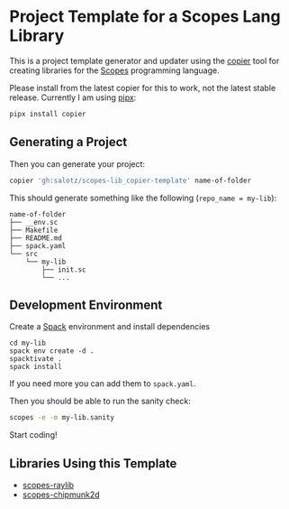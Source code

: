 # Project Template for a Scopes Lang Library

This is a project template generator and updater using the
[copier](https://github.com/copier-org/copier/) tool for creating libraries for the [Scopes](http://scopes.rocks) programming language.

Please install from the latest copier for this to work, not the latest
stable release. Currently I am using
[pipx](https://github.com/pypa/pipx):

```sh
pipx install copier
```


## Generating a Project

Then you can generate your project:

```sh
copier 'gh:salotz/scopes-lib_copier-template' name-of-folder
```

This should generate something like the following (`repo_name = my-lib`):

```
name-of-folder
├── __env.sc
├── Makefile
├── README.md
├── spack.yaml
└── src
    └── my-lib
        ├── init.sc
        └── ...
```


## Development Environment

Create a [Spack](https://spack.io/) environment and install
dependencies

```
cd my-lib
spack env create -d .
spacktivate .
spack install
```

If you need more you can add them to `spack.yaml`.

Then you should be able to run the sanity check:

```sh
scopes -e -m my-lib.sanity
```

Start coding!


## Libraries Using this Template

- [scopes-raylib](https://github.com/salotz/raylib-scopes)
- [scopes-chipmunk2d](https://github.com/salotz/scopes-chipmunk2d)
